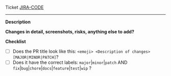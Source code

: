 Ticket [JIRA-CODE](link) 

---

**Description**


**Changes in detail, screenshots, risks, anything else to add?**


**Checklist**
 
- [ ] Does the PR title look like this: `<emoji> <Description of changes> [MAJOR|MINOR|PATCH]`? 
- [ ] Does it have the correct labels: `major`|`minor`|`patch` AND `fix`|`bug`|`chore`|`docs`|`feature`|`test`|`wip` ?
